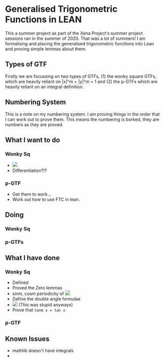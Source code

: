 # Generalised Trigonometric Functions in LEAN

This a summer project as part of the Xena Project's summer project sessions ran in the summer of 2020. That was a lot of summers! I am formalising and placing the generalised trigonometric functions into Lean and proving simple lemmas about them.

## Types of GTF

Firstly we are focussing on two types of GTFs, (1) the wonky square GTFs, which are heavily reliant on |x|^m + |y|^m = 1 and (2) the p-GTFs which are heavily reliant on an integral definition.

## Numbering System

This is a note on my numbering system. I am proving things in the order that I can work out to prove them. This means the numbering is borked, they are numbers as they are proved.

## What I want to do
### Wonky Sq
*  <img src="https://latex.codecogs.com/gif.latex?\displaystyle{lim_{x\to0}{\text{sin}_m(x)/x}=1}" />
* Differentiation?!?

### p-GTF
* Get them to work...
* Work out how to use FTC in lean.

## Doing
### Wonky Sq


### p-GTFs



## What I have done
### Wonky Sq
* Defined
* Proved the Zero lemmas
* sinm, cosm periodicity of <img src="https://latex.codecogs.com/gif.latex?2\pi" />
* Define the double angle formulae
* <img src="https://latex.codecogs.com/gif.latex?|\text{sin}_m(x)|\leq0\text{%20and%20}|\text{cos}_m(x)|\leq0" /> (This was stupid anyways)
* Prove that `tanm x = tan x`

### p-GTF



## Known Issues
* mathlib doesn't have integrals
* 